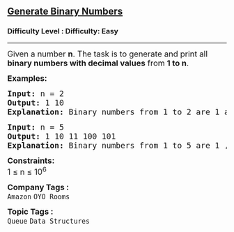 <h2><a href="https://www.geeksforgeeks.org/problems/generate-binary-numbers-1587115620/1">Generate Binary Numbers</a></h2><h3>Difficulty Level : Difficulty: Easy</h3><hr><div class="problems_problem_content__Xm_eO"><p><span style="font-size: 18px;">Given a number <strong>n</strong>. The task is to generate and print all <strong>binary numbers with decimal values</strong> from <strong>1 to n</strong>.</span></p>
<p><strong><span style="font-size: 18px;">Examples:</span></strong></p>
<pre><strong><span style="font-size: 18px;">Input: </span></strong><span style="font-size: 18px;">n = 2
<strong>Output: </strong>1 10<strong>
Explanation: </strong>Binary numbers from 1 to 2 are 1 and 10.</span>
</pre>
<pre><strong><span style="font-size: 18px;">Input: </span></strong><span style="font-size: 18px;">n = 5
<strong>Output: </strong>1 10 11 100 101<strong>
Explanation: </strong>Binary numbers from 1 to 5 are 1 , 10 , 11 , 100 and 101.</span></pre>
<p><span style="font-size: 18px;"><strong>Constraints:</strong></span><br><span style="font-size: 18px;">1 ≤ n ≤ 10<sup>6</sup></span></p></div><p><span style=font-size:18px><strong>Company Tags : </strong><br><code>Amazon</code>&nbsp;<code>OYO Rooms</code>&nbsp;<br><p><span style=font-size:18px><strong>Topic Tags : </strong><br><code>Queue</code>&nbsp;<code>Data Structures</code>&nbsp;